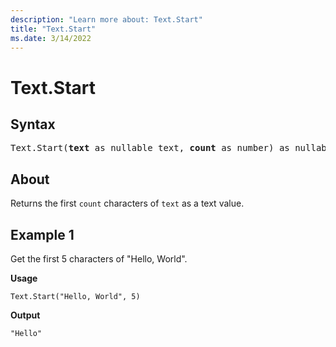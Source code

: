 ```yaml
---
description: "Learn more about: Text.Start"
title: "Text.Start"
ms.date: 3/14/2022
---
```

# Text.Start

## Syntax

<pre>
Text.Start(<b>text</b> as nullable text, <b>count</b> as number) as nullable text
</pre>
  
## About

Returns the first `count` characters of `text` as a text value.

## Example 1

Get the first 5 characters of "Hello, World".

**Usage**

```powerquery-m
Text.Start("Hello, World", 5)
```

**Output**

`"Hello"`

